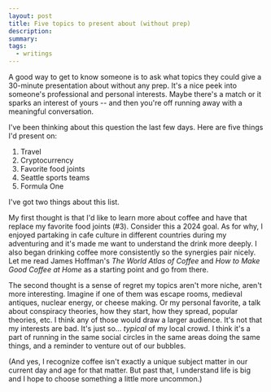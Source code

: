 ```yaml
---
layout: post
title: Five topics to present about (without prep)
description:
summary:
tags:
  - writings
---
```


A good way to get to know someone is to ask what topics they could give a 30-minute presentation about without any prep. It's a nice peek into someone's professional and personal interests. Maybe there's a match or it sparks an interest of yours -- and then you're off running away with a meaningful conversation.

I've been thinking about this question the last few days. Here are five things I'd present on:

1. Travel
2. Cryptocurrency
3. Favorite food joints
4. Seattle sports teams
5. Formula One

I've got two things about this list.

My first thought is that I'd like to learn more about coffee and have that replace my favorite food joints (#3). Consider this a 2024 goal. As for why, I enjoyed partaking in cafe culture in different countries during my adventuring and it's made me want to understand the drink more deeply. I also began drinking coffee more consistently so the synergies pair nicely. Let me read James Hoffman's _The World Atlas of Coffee_ and _How to Make Good Coffee at Home_ as a starting point and go from there.

The second thought is a sense of regret my topics aren't more niche, aren't more interesting. Imagine if one of them was escape rooms, medieval antiques, nuclear energy, or cheese making. Or my personal favorite, a talk about conspiracy theories, how they start, how they spread, popular theories, etc. I think any of those would draw a larger audience. It's not that my interests are bad. It's just so... _typical_ of my local crowd. I think it's a part of running in the same social circles in the same areas doing the same things, and a reminder to venture out of our bubbles.

(And yes, I recognize coffee isn't exactly a unique subject matter in our current day and age for that matter. But past that, I understand life is big and I hope to choose something a little more uncommon.)
